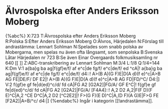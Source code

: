 # Älvrospolska efter Anders Eriksson Moberg

{%abc%}
X:723
T:Älvrospolska efter Anders Eriksson Moberg  
R:Polska
S:Efter Anders Eriksson Moberg
O:Älvros, Härjedalen
N:Förslag till andrastämma: Lennart Sohlman
N:Spelades som snabb polska av Mobergarna, men spelas nu även ofta långsamt, som senpolska
B:Svenska Låtar Härjedalen nr 723
B:Se även Einar Overgaards folkmusiksamling nr 640 [[ ]]
Z:ABC-transkribering av Lennart Sohlman 
M:3/4
L:1/8
Q:1/4=144
K:Dm
V:1
a{ba}g ba ag|f{gf}e/f/ af e^c|de fg/f/ e^c|de/f/ ed ^cA|!
a{ba}g ba ag|f{gf}e/f/ af e^c|de fg/f/ e^c|de/f/ d4::!
A>(B A)(G F)E|D(A d)(f e)^c|A>B AG FE|DE/F/ DF E2|!
A>(B A)(G F)E|D(A d)(f e)^c|A>B AG FD|FD/^C/ D4:|]
V:2
f{gf}e gf fe|d{ed}^c/d/ fd cA|FG A2 [G2A2]|FG/A/ GF E^C|!
f{gf}e gf fe|d{ed}^c/d/ fd cA|FG A2 [G2A2]|FG/A/ [F4A4]::!
A,2 D2 A,2|F(F D)(F E)^C|A,2 ^CE D^C|A,2 D2 [^C2E2]|!
F>(G F)(E D)^C|A,(D F)(A G)E|F>G FE [F2A2]|A=B/^c/ d4:|]
{%endabc%}
Ingår i kategorin [[!andrastämma]].
